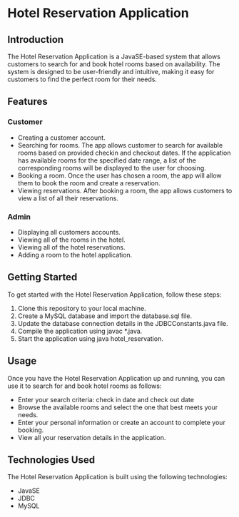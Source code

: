 # Hotel Reservation Application
## Introduction
The Hotel Reservation Application is a JavaSE-based system that allows customers to search for and book hotel rooms based on availability. The system is designed to be user-friendly and intuitive, making it easy for customers to find the perfect room for their needs.

## Features
### Customer
  - Creating a customer account. 
  - Searching for rooms. The app allows customer to search for available rooms based on provided checkin and checkout dates. If the application has available rooms for the specified date range, a list of the corresponding rooms will be displayed to the user for choosing.
  - Booking a room. Once the user has chosen a room, the app will allow them to book the room and create a reservation.
  - Viewing reservations. After booking a room, the app allows customers to view a list of all their reservations.

### Admin
  - Displaying all customers accounts.
  - Viewing all of the rooms in the hotel.
  - Viewing all of the hotel reservations.
  - Adding a room to the hotel application.

## Getting Started
To get started with the Hotel Reservation Application, follow these steps:

1. Clone this repository to your local machine.
2. Create a MySQL database and import the database.sql file.
3. Update the database connection details in the JDBCConstants.java file.
4. Compile the application using javac *.java.
5. Start the application using java hotel_reservation.

## Usage
Once you have the Hotel Reservation Application up and running, you can use it to search for and book hotel rooms as follows:
 - Enter your search criteria: check in date and check out date
 - Browse the available rooms and select the one that best meets your needs.
 - Enter your personal information or create an account to complete your booking.
 - View all your reservation details in the application.
 
## Technologies Used
The Hotel Reservation Application is built using the following technologies:

 - JavaSE
 - JDBC
 - MySQL


